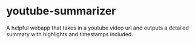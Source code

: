 # youtube-summarizer
A helpful webapp that takes in a youtube video url and outputs a detailed summary with highlights and timestamps included.
